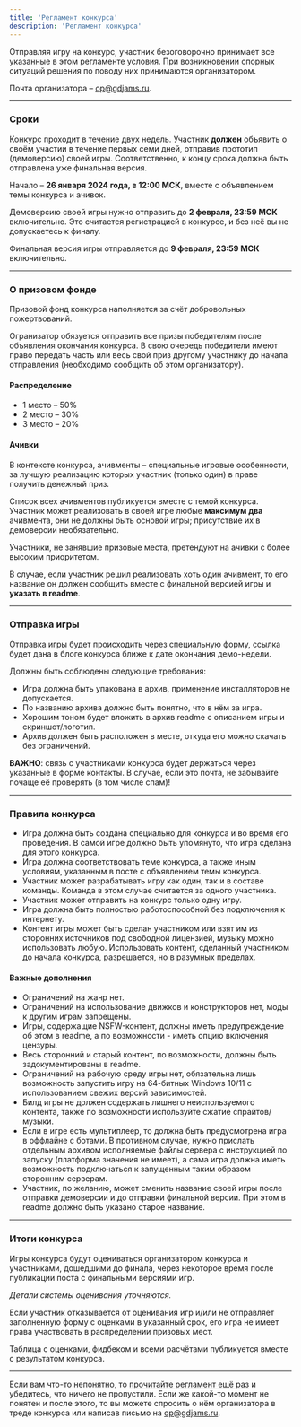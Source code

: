 ```yaml
---
title: 'Регламент конкурса'
description: 'Регламент конкурса'
---
```


Отправляя игру на конкурс, участник безоговорочно принимает все указанные в этом регламенте условия. При возникновении спорных ситуаций решения по поводу них принимаются организатором.

Почта организатора – [op@gdjams.ru](mailto:op@gdjams.ru).

---

### Сроки

Конкурс проходит в течение двух недель. Участник **должен** объявить о своём участии в течение первых семи дней, отправив прототип (демоверсию) своей игры. Соответственно, к концу срока должна быть отправлена уже финальная версия.

Начало – **26 января 2024 года, в 12:00 МСК**, вместе с объявлением темы конкурса и ачивок.

Демоверсию своей игры нужно отправить до **2 февраля, 23:59 МСК** включительно. Это считается регистрацией в конкурсе, и без неё вы не допускаетесь к финалу.

Финальная версия игры отправляется до **9 февраля, 23:59 МСК** включительно.

---

### О призовом фонде

Призовой фонд конкурса наполняется за счёт добровольных пожертвований.

Огранизатор обязуется отправить все призы победителям после объявления окончания конкурса. В свою очередь победители имеют право передать часть или весь свой приз другому участнику до начала отправления (необходимо сообщить об этом организатору).

#### Распределение

- 1 место – 50%
- 2 место – 30%
- 3 место – 20%

#### Ачивки

В контексте конкурса, ачивменты – специальные игровые особенности, за лучшую реализацию которых участник (только один) в праве получить денежный приз.

Список всех ачивментов публикуется вместе с темой конкурса. Участник может реализовать в своей игре любые **максимум два** ачивмента, они не должны быть основой игры; присутствие их в демоверсии необязательно.

Участники, не занявшие призовые места, претендуют на ачивки с более высоким приоритетом.

В случае, если участник решил реализовать хоть один ачивмент, то его название он должен сообщить вместе с финальной версией игры и **указать в readme**.

---

### Отправка игры

Отправка игры будет происходить через специальную форму, ссылка будет дана в блоге конкурса ближе к дате окончания демо-недели.

Должны быть соблюдены следующие требования:

- Игра должна быть упакована в архив, применение инсталляторов не допускается.
- По названию архива должно быть понятно, что в нём за игра.
- Хорошим тоном будет вложить в архив readme с описанием игры и скриншот/логотип.
- Архив должен быть расположен в месте, откуда его можно скачать без ограничений.

**ВАЖНО**: связь с участниками конкурса будет держаться через указанные в форме контакты. В случае, если это почта, не забывайте почаще её проверять (в том числе спам)!

---

### Правила конкурса

- Игра должна быть создана специально для конкурса и во время его проведения. В самой игре должно быть упомянуто, что игра сделана для этого конкурса.
- Игра должна соответствовать теме конкурса, а также иным условиям, указанным в посте с объявлением темы конкурса.
- Участник может разрабатывать игру как один, так и в составе команды. Команда в этом случае считается за одного участника.
- Участник может отправить на конкурс только одну игру.
- Игра должна быть полностью работоспособной без подключения к интернету.
- Контент игры может быть сделан участником или взят им из сторонних источников под свободной лицензией, музыку можно использовать любую. Использовать контент, сделанный участником до начала конкурса, разрешается, но в разумных пределах.

#### Важные дополнения

- Ограничений на жанр нет.
- Ограничений на использование движков и конструкторов нет, моды к другим играм запрещены.
- Игры, содержащие NSFW-контент, должны иметь предупреждение об этом в readme, а по возможности - иметь опцию включения цензуры.
- Весь сторонний и старый контент, по возможности, должны быть задокументированы в readme.
- Ограничений на рабочую среду игры нет, обязательна лишь возможность запустить игру на 64-битных Windows 10/11 с использованием свежих версий зависимостей.
- Билд игры не должен содержать лишнего неиспользуемого контента, также по возможности используйте сжатие спрайтов/музыки.
- Если в игре есть мультиплеер, то должна быть предусмотрена игра в оффлайне с ботами. В противном случае, нужно прислать отдельным архивом исполняемые файлы сервера с инструкцией по запуску (платформа значения не имеет), а сама игра должна иметь возможность подключаться к запущенным таким образом сторонним серверам.
- Участник, по желанию, может сменить название своей игры после отправки демоверсии и до отправки финальной версии. При этом в readme должно быть указано старое название.

---

### Итоги конкурса

Игры конкурса будут оцениваться организатором конкурса и участниками, дошедшими до финала, через некоторое время после публикации поста с финальными версиями игр.

*Детали системы оценивания уточняются.*

Если участник отказывается от оценивания игр и/или не отправляет заполненную форму с оценками в указанный срок, его игра не имеет права участвовать в распределении призовых мест.

Таблица с оценками, фидбеком и всеми расчётами публикуется вместе с результатом конкурса.

---

Если вам что-то непонятно, то [прочитайте регламент ещё раз](#rules) и убедитесь, что ничего не пропустили. Если же какой-то момент не понятен и после этого, то вы можете спросить о нём организатора в треде конкурса или написав письмо на [op@gdjams.ru](mailto:op@gdjams.ru).
